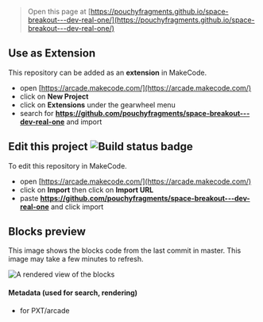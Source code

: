  


> Open this page at [https://pouchyfragments.github.io/space-breakout---dev-real-one/](https://pouchyfragments.github.io/space-breakout---dev-real-one/)

## Use as Extension

This repository can be added as an **extension** in MakeCode.

* open [https://arcade.makecode.com/](https://arcade.makecode.com/)
* click on **New Project**
* click on **Extensions** under the gearwheel menu
* search for **https://github.com/pouchyfragments/space-breakout---dev-real-one** and import

## Edit this project ![Build status badge](https://github.com/pouchyfragments/space-breakout---dev-real-one/workflows/MakeCode/badge.svg)

To edit this repository in MakeCode.

* open [https://arcade.makecode.com/](https://arcade.makecode.com/)
* click on **Import** then click on **Import URL**
* paste **https://github.com/pouchyfragments/space-breakout---dev-real-one** and click import

## Blocks preview

This image shows the blocks code from the last commit in master.
This image may take a few minutes to refresh.

![A rendered view of the blocks](https://github.com/pouchyfragments/space-breakout---dev-real-one/raw/master/.github/makecode/blocks.png)

#### Metadata (used for search, rendering)

* for PXT/arcade
<script src="https://makecode.com/gh-pages-embed.js"></script><script>makeCodeRender("{{ site.makecode.home_url }}", "{{ site.github.owner_name }}/{{ site.github.repository_name }}");</script>
